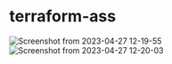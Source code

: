 # terraform-ass

![Screenshot from 2023-04-27 12-19-55](https://user-images.githubusercontent.com/111707685/234860087-30282e77-978c-452d-8c87-59f9620fddda.png)
![Screenshot from 2023-04-27 12-20-03](https://user-images.githubusercontent.com/111707685/234860100-40b915d7-f49a-4242-b2e6-8484159e3c64.png)

